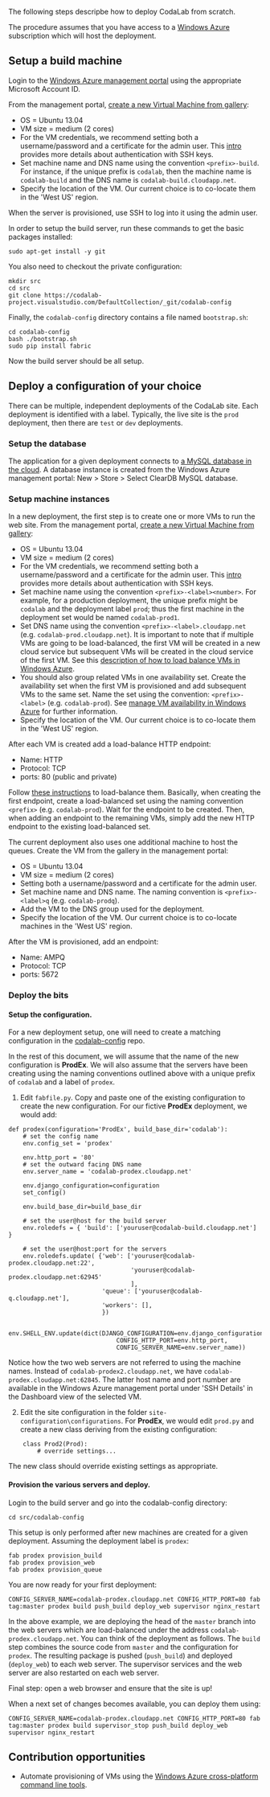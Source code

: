 The following steps descripbe how to deploy CodaLab from scratch.

The procedure assumes that you have access to a [Windows Azure](https://account.windowsazure.com/) subscription which will host the deployment. 

## Setup a build machine

Login to the [Windows Azure management portal](http://manage.windowsazure.com) using the appropriate Microsoft Account ID.

From the management portal, [create a new Virtual Machine from gallery](http://www.windowsazure.com/en-us/manage/linux/tutorials/virtual-machine-from-gallery/):

* OS = Ubuntu 13.04
* VM size = medium (2 cores)
* For the VM credentials, we recommend setting both a username/password and a certificate for the admin user. This [intro](http://www.windowsazure.com/en-us/manage/linux/tutorials/intro-to-linux/) provides more details about authentication with SSH keys.
* Set machine name and DNS name using the convention `<prefix>-build`. For instance, if the unique prefix is `codalab`, then the machine name is `codalab-build` and the DNS name is `codalab-build.cloudapp.net`.
* Specify the location of the VM. Our current choice is to co-locate them in the 'West US' region.

When the server is provisioned, use SSH to log into it using the admin user.

In order to setup the build server, run these commands to get the basic packages installed:

    sudo apt-get install -y git

You also need to checkout the private configuration:

	mkdir src
    cd src
    git clone https://codalab-project.visualstudio.com/DefaultCollection/_git/codalab-config

Finally, the `codalab-config` directory contains a file named `bootstrap.sh`:

	cd codalab-config
    bash ./bootstrap.sh
    sudo pip install fabric

Now the build server should be all setup.

## Deploy a configuration of your choice

There can be multiple, independent deployments of the CodaLab site. Each deployment is identified with a label. Typically, the live site is the `prod` deployment, then there are `test` or `dev` deployments.

### Setup the database

The application for a given deployment connects to [a MySQL database in the cloud](http://www.windowsazure.com/en-us/store/service/?id=b2e344bf-2252-44f5-9f5f-4f7aac6d4fa3). A database instance is created from the Windows Azure management portal: New > Store > Select ClearDB MySQL database.

### Setup machine instances

In a new deployment, the first step is to create one or more VMs to run the web site. From the management portal, [create a new Virtual Machine from gallery](http://www.windowsazure.com/en-us/manage/linux/tutorials/virtual-machine-from-gallery/):

* OS = Ubuntu 13.04
* VM size = medium (2 cores)
* For the VM credentials, we recommend setting both a username/password and a certificate for the admin user. This [intro](http://www.windowsazure.com/en-us/manage/linux/tutorials/intro-to-linux/) provides more details about authentication with SSH keys.
* Set machine name using the convention `<prefix>-<label><number>`. For example, for a production deployment, the unique prefix might be `codalab` and the deployment label `prod`; thus the first machine in the deployment set would be named `codalab-prod1`.
* Set DNS name using the convention `<prefix>-<label>.cloudapp.net` (e.g. `codalab-prod.cloudapp.net`). It is important to note that if multiple VMs are going to be load-balanced, the first VM will be created in a new cloud service but subsequent VMs will be created in the cloud service of the first VM. See this [description of how to load balance VMs in Windows Azure](http://www.windowsazure.com/en-us/manage/windows/common-tasks/how-to-load-balance-virtual-machines/).
* You should also group related VMs in one availability set. Create the availability set when the first VM is provisioned and add subsequent VMs to the same set. Name the set using the convention: `<prefix>-<label>` (e.g. `codalab-prod`). See [manage VM availability in Windows Azure](http://www.windowsazure.com/en-us/manage/windows/common-tasks/manage-vm-availability/) for further information.
* Specify the location of the VM. Our current choice is to co-locate them in the 'West US' region.

After each VM is created add a load-balance HTTP endpoint:
* Name: HTTP
* Protocol: TCP
* ports: 80 (public and private)

Follow [these instructions](http://www.windowsazure.com/en-us/manage/windows/common-tasks/how-to-load-balance-virtual-machines/) to load-balance them. Basically, when creating the first endpoint, create a load-balanced set using the naming convention `<prefix>` (e.g. `codalab-prod`). Wait for the endpoint to be created. Then, when adding an endpoint to the remaining VMs, simply add the new HTTP endpoint to the existing load-balanced set. 

The current deployment also uses one additional machine to host the queues. Create the VM from the gallery in the management portal:

* OS = Ubuntu 13.04
* VM size = medium (2 cores)
* Setting both a username/password and a certificate for the admin user.
* Set machine name and DNS name. The naming convention is `<prefix>-<label>q` (e.g. `codalab-prodq`).
* Add the VM to the DNS group used for the deployment.
* Specify the location of the VM. Our current choice is to co-locate machines in the 'West US' region.

After the VM is provisioned, add an endpoint:
* Name: AMPQ
* Protocol: TCP
* ports: 5672

### Deploy the bits

#### Setup the configuration.

For a new deployment setup, one will need to create a matching configuration in the [codalab-config](https://codalab-project.visualstudio.com/) repo.

In the rest of this document, we will assume that the name of the new configuration is **ProdEx**. We will also assume that the servers have been creating using the naming conventions outlined above with a unique prefix of `codalab` and a label of `prodex`.

1. Edit `fabfile.py`. Copy and paste one of the existing configuration to create the new configuration. For our fictive **ProdEx** deployment, we would add:  

```
def prodex(configuration='ProdEx', build_base_dir='codalab'):
    # set the config name
    env.config_set = 'prodex'

    env.http_port = '80' 
    # set the outward facing DNS name
    env.server_name = 'codalab-prodex.cloudapp.net'

    env.django_configuration=configuration
    set_config()
   
    env.build_base_dir=build_base_dir

    # set the user@host for the build server
    env.roledefs = { 'build': ['youruser@codalab-build.cloudapp.net'] }

    # set the user@host:port for the servers
    env.roledefs.update( {'web': ['youruser@codalab-prodex.cloudapp.net:22',
                                  'youruser@codalab-prodex.cloudapp.net:62945'
                                  ],
                          'queue': ['youruser@codalab-q.cloudapp.net'],
                          'workers': [],
                          })

    env.SHELL_ENV.update(dict(DJANGO_CONFIGURATION=env.django_configuration,
                              CONFIG_HTTP_PORT=env.http_port,
                              CONFIG_SERVER_NAME=env.server_name))
```

Notice how the two web servers are not referred to using the machine names. Instead of `codalab-prodex2.cloudapp.net`, we have `codalab-prodex.cloudapp.net:62845`. The latter host name and port number are available in the Windows Azure management portal under 'SSH Details' in the Dashboard view of the selected VM.

2. Edit the site configuration in the folder `site-configuration\configurations`. For **ProdEx**, we would edit `prod.py` and create a new class deriving from the existing configuration:

```
 	class Prod2(Prod): 
        # override settings...
```

The new class should override existing settings as appropriate.

#### Provision the various servers and deploy.

Login to the build server and go into the codalab-config directory:

    cd src/codalab-config


This setup is only performed after new machines are created for a given deployment. Assuming the deployment label is `prodex`:

    fab prodex provision_build 
    fab prodex provision_web 
    fab prodex provision_queue

You are now ready for your first deployment:

    CONFIG_SERVER_NAME=codalab-prodex.cloudapp.net CONFIG_HTTP_PORT=80 fab tag:master prodex build push_build deploy_web supervisor nginx_restart

In the above example, we are deploying the head of the `master` branch into the web servers which are load-balanced under the address `codalab-prodex.cloudapp.net`. You can think of the deployment as follows. The `build` step combines the source code from `master` and the configuration for `prodex`. The resulting package is pushed (`push_build`) and deployed (`deploy_web`) to each web server. The supervisor services and the web server are also restarted on each web server. 

Final step: open a web browser and ensure that the site is up!

When a next set of changes becomes available, you can deploy them using:

    CONFIG_SERVER_NAME=codalab-prodex.cloudapp.net CONFIG_HTTP_PORT=80 fab tag:master prodex build supervisor_stop push_build deploy_web supervisor nginx_restart

## Contribution opportunities

* Automate provisioning of VMs using the [Windows Azure cross-platform command line tools](https://github.com/WindowsAzure/azure-sdk-tools-xplat).
